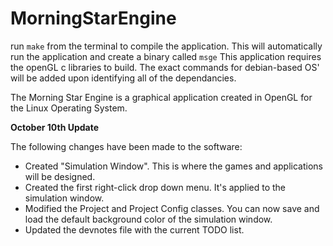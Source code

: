 # MorningStarEngine

run <code>make</code> from the terminal to compile the application. This will automatically run the application and create a binary called <code>msge</code>
This application requires the openGL c libraries to build. The exact commands for debian-based OS' will be added upon identifying all of the dependancies.

The Morning Star Engine is a graphical application created in OpenGL for the Linux Operating System. 

<b>October 10th Update</b>

The following changes have been made to the software:
<ul>
<li>Created "Simulation Window". This is where the games and applications will be designed.</li>
<li>Created the first right-click drop down menu. It's applied to the simulation window.</li>
<li>Modified the Project and Project Config classes. You can now save and load the default background color of the simulation window.</li>
<li>Updated the devnotes file with the current TODO list.</li>
</ul>
